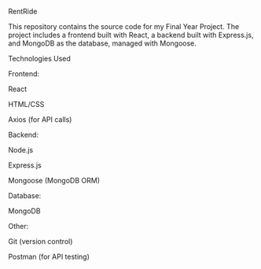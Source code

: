 RentRide

This repository contains the source code for my Final Year Project. The project includes a frontend built with React, a backend built with Express.js, and MongoDB as the database, managed with Mongoose.

Technologies Used

Frontend:

React

HTML/CSS

Axios (for API calls)

Backend:

Node.js

Express.js

Mongoose (MongoDB ORM)

Database:

MongoDB

Other:

Git (version control)

Postman (for API testing)
